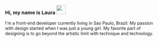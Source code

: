 ### Hi, my name is Laura <img src="https://raw.githubusercontent.com/MartinHeinz/MartinHeinz/master/wave.gif" width="30px">

I'm a front-end developer currently living in Sao Paulo, Brazil. My passion with design started when I was just a young girl. My favorite part of designing is to go beyond the artistic limit with technique and technology.

<!--
**madalossolaura/madalossolaura** is a ✨ _special_ ✨ repository because its `README.md` (this file) appears on your GitHub profile.

Here are some ideas to get you started:

- 🔭 I’m currently working on ...
- 🌱 I’m currently learning ...
- 👯 I’m looking to collaborate on ...
- 🤔 I’m looking for help with ...
- 💬 Ask me about ...
- 📫 How to reach me: ...
- 😄 Pronouns: ...
- ⚡ Fun fact: ...
-->
